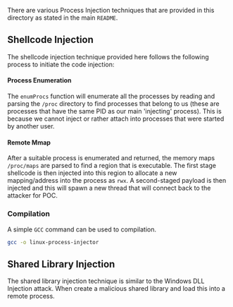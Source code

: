 There are various Process Injection techniques that are provided in this directory as stated in the main `README`.
## Shellcode Injection 

The shellcode injection technique provided here follows the following process to initiate the code injection:

#### Process Enumeration

The `enumProcs` function will enumerate all the processes by reading and parsing the `/proc` directory to find processes that belong to us (these are processes that have the same PID as our main 'injecting' process). This is because we cannot inject or rather attach into processes that were started by another user. 

#### Remote Mmap

After a suitable process is enumerated and returned, the memory maps `/proc/maps` are parsed to find a region that is executable. The first stage shellcode is then injected into this region to allocate a new mapping/address into the process as `rwx`. A second-staged payload is then injected and this will spawn a new thread that will connect back to the attacker for POC. 

### Compilation 

A simple `GCC` command can be used to compilation.

```bash
gcc -o linux-process-injector 
```

## Shared Library Injection

The shared library injection technique is similar to the Windows DLL Injection attack. When create a malicious shared library and load this into a remote process. 
